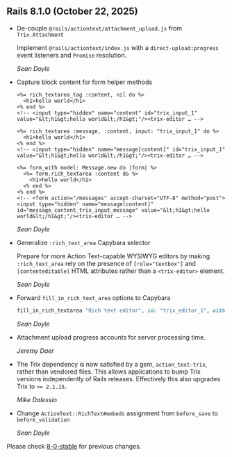 ## Rails 8.1.0 (October 22, 2025) ##

*   De-couple `@rails/actiontext/attachment_upload.js` from `Trix.Attachment`

    Implement `@rails/actiontext/index.js` with a `direct-upload:progress` event
    listeners and `Promise` resolution.

    *Sean Doyle*

*   Capture block content for form helper methods

    ```erb
    <%= rich_textarea_tag :content, nil do %>
      <h1>hello world</h1>
    <% end %>
    <!-- <input type="hidden" name="content" id="trix_input_1" value="&lt;h1&gt;hello world&lt;/h1&gt;"/><trix-editor … -->

    <%= rich_textarea :message, :content, input: "trix_input_1" do %>
      <h1>hello world</h1>
    <% end %>
    <!-- <input type="hidden" name="message[content]" id="trix_input_1" value="&lt;h1&gt;hello world&lt;/h1&gt;"/><trix-editor … -->

    <%= form_with model: Message.new do |form| %>
      <%= form.rich_textarea :content do %>
        <h1>hello world</h1>
      <% end %>
    <% end %>
    <!-- <form action="/messages" accept-charset="UTF-8" method="post"><input type="hidden" name="message[content]" id="message_content_trix_input_message" value="&lt;h1&gt;hello world&lt;/h1&gt;"/><trix-editor … -->
    ```

    *Sean Doyle*

*   Generalize `:rich_text_area` Capybara selector

    Prepare for more Action Text-capable WYSIWYG editors by making
    `:rich_text_area` rely on the presence of `[role="textbox"]` and
    `[contenteditable]` HTML attributes rather than a `<trix-editor>` element.

    *Sean Doyle*

*   Forward `fill_in_rich_text_area` options to Capybara

    ```ruby
    fill_in_rich_textarea "Rich text editor", id: "trix_editor_1", with: "Hello world!"
    ```

    *Sean Doyle*

*   Attachment upload progress accounts for server processing time.

    *Jeremy Daer*

*   The Trix dependency is now satisfied by a gem, `action_text-trix`, rather than vendored
    files. This allows applications to bump Trix versions independently of Rails
    releases. Effectively this also upgrades Trix to `>= 2.1.15`.

    *Mike Dalessio*

*   Change `ActionText::RichText#embeds` assignment from `before_save` to `before_validation`

    *Sean Doyle*

Please check [8-0-stable](https://github.com/rails/rails/blob/8-0-stable/actiontext/CHANGELOG.md) for previous changes.
